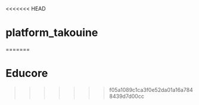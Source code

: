 <<<<<<< HEAD
# platform_takouine
=======
# Educore
>>>>>>> f05a1089c1ca3f0e52da01a16a7848439d7d00cc

